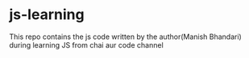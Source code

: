 # js-learning
This repo contains the js code written by the author(Manish Bhandari) during learning JS  from chai aur code channel

